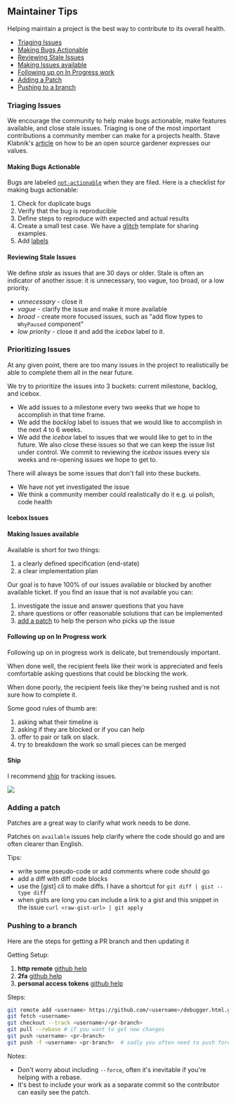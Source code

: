 ## Maintainer Tips

Helping maintain a project is the best way to contribute to its overall health.

* [Triaging Issues](#triaging-issues)
* [Making Bugs Actionable](#making-bugs-actionable)
* [Reviewing Stale Issues](#reviewing-stale-issues)
* [Making Issues available](#making-issues-available)
* [Following up on In Progress work](#following-up-on-in-progress-work)
* [Adding a Patch](#adding-a-patch)
* [Pushing to a branch](#pushing-to-a-branch)

### Triaging Issues

We encourage the community to help make bugs actionable, make features available,
and close stale issues. Triaging is one of the most important contributions a
community member can make for a projects health. Stave Klabnik's
[article][gardening] on how to be an open source gardener expresses our values.

#### Making Bugs Actionable

Bugs are labeled [`not-actionable`][na] when they are filed. Here is a checklist
for making bugs actionable:

1. Check for duplicate bugs
2. Verify that the bug is reproducible
3. Define steps to reproduce with expected and actual results
4. Create a small test case. We have a [glitch] template for sharing examples.
5. Add [labels](./issues.md#labels)

#### Reviewing Stale Issues

We define _stale_ as issues that are 30 days or older. Stale is often an indicator of another issue: it is unnecessary, too vague, too broad, or a low priority.

* _unnecessary_ - close it
* _vague_ - clarify the issue and make it more available
* _broad_ - create more focused issues, such as "add flow types to `WhyPaused` component"
* _low priority_ - close it and add the _icebox_ label to it.

### Prioritizing Issues

At any given point, there are too many issues in the project to realistically be able to complete them all in the near future.

We try to prioritize the issues into 3 buckets: current milestone, backlog, and icebox.

* We add issues to a milestone every two weeks that we hope to accomplish in that time frame.
* We add the _backlog_ label to issues that we would like to accomplish in the next 4 to 6 weeks.
* We add the _icebox_ label to issues that we would like to get to in the future. We also close these issues so that we can keep the issue list under control. We commit to reviewing the _icebox_ issues every six weeks and re-opening issues we hope to get to.

There will always be some issues that don't fall into these buckets.

* We have not yet investigated the issue
* We think a community member could realistically do it e.g. ui polish, code health

#### Icebox Issues

#### Making Issues available

Available is short for two things:

1. a clearly defined specification (end-state)
2. a clear implementation plan

Our goal is to have 100% of our issues available or blocked by another available ticket.
If you find an issue that is not available you can:

1. investigate the issue and answer questions that you have
2. share questions or offer reasonable solutions that can be implemented
3. [add a patch](#adding-a-patch) to help the person who picks up the issue

#### Following up on In Progress work

Following up on in progress work is delicate, but tremendously important.

When done well, the recipient feels like their work is appreciated and feels comfortable asking questions that could be blocking the work.

When done poorly, the recipient feels like they're being rushed and is not sure how to complete it.

Some good rules of thumb are:

1. asking what their timeline is
2. asking if they are blocked or if you can help
3. offer to pair or talk on slack.
4. try to breakdown the work so small pieces can be merged

#### Ship

I recommend [ship] for tracking issues.

![][ship-screenshot]

### Adding a patch

Patches are a great way to clarify what work needs to be done.

Patches on `available` issues help clarify where the code should go and are often clearer than English.

Tips:

* write some pseudo-code or add comments where code should go
* add a diff with diff code blocks
* use the \[gist] cli to make diffs. I have a shortcut for `git diff | gist --type diff`
* when gists are long you can include a link to a gist and this snippet in the issue `curl <raw-gist-url> | git apply`

### Pushing to a branch

Here are the steps for getting a PR branch and then updating it

Getting Setup:

1. **http remote** [github help][github-remote]
2. **2fa** [github help][github-2fa]
3. **personal access tokens** [github help][github-pat]

Steps:

```bash
git remote add <username> https://github.com/<username>/debugger.html.git
git fetch <username>
git checkout --track <username>/<pr-branch>
git pull --rebase # if you want to get new changes
git push <username> <pr-branch>
git push -f <username> <pr-branch>  # sadly you often need to push force
```

Notes:

* Don't worry about including `--force`, often it's inevitable if you're helping with a rebase.
* It's best to include your work as a separate commit so the contributor can easily see the patch.

[enhancements board]: https://github.com/devtools-html/debugger.html/projects/5
[ship]: https://www.realartists.com
[ship-screenshot]: https://cloud.githubusercontent.com/assets/254562/23369201/8fe98b82-fcde-11e6-9dac-3e40547f29ad.png
[github-2fa]: https://help.github.com/articles/securing-your-account-with-two-factor-authentication-2fa/
[github-pat]: https://help.github.com/articles/creating-a-personal-access-token-for-the-command-line/
[github-remote]: https://help.github.com/articles/adding-a-remote/
[gardening]: http://words.steveklabnik.com/how-to-be-an-open-source-gardener
[glitch]: https://fabulous-umbrella.glitch.me/
[na]: https://github.com/devtools-html/debugger.html/labels/not-actionable
